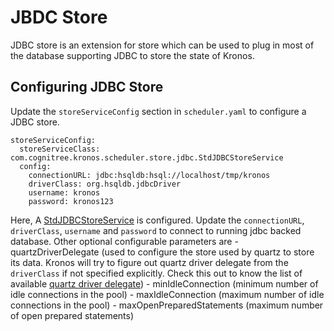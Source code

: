 # JBDC Store

JDBC store is an extension for store which can be used to plug in most of the database supporting JDBC to store the state of Kronos.

## Configuring JDBC Store

Update the `storeServiceConfig` section in `scheduler.yaml` to configure a JDBC store.

```
storeServiceConfig:
  storeServiceClass: com.cognitree.kronos.scheduler.store.jdbc.StdJDBCStoreService
  config:
    connectionURL: jdbc:hsqldb:hsql://localhost/tmp/kronos
    driverClass: org.hsqldb.jdbcDriver
    username: kronos
    password: kronos123
```

Here, A [StdJDBCStoreService](src/main/java/com/cognitree/kronos/scheduler/store/jdbc/StdJDBCStoreService.java) is configured. Update the `connectionURL`, `driverClass`, `username` and `password` to connect to running jdbc backed database.
Other optional configurable parameters are
    - quartzDriverDelegate (used to configure the store used by quartz to store its data. Kronos will try to figure out quartz driver delegate from the `driverClass` if not specified explicitly. Check this out to know the list of available [quartz driver delegate](http://www.quartz-scheduler.org/documentation/quartz-2.x/configuration/ConfigJobStoreTX.html))
    - minIdleConnection (minimum number of idle connections in the pool)
    - maxIdleConnection (maximum number of idle connections in the pool)
    - maxOpenPreparedStatements (maximum number of open prepared statements)
